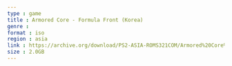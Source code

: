 ```yaml
---
type : game
title : Armored Core - Formula Front (Korea)
genre : 
format : iso
region : asia
link : https://archive.org/download/PS2-ASIA-ROMS321COM/Armored%20Core%20-%20Formula%20Front%20%28Korea%29.7z
size : 2.0GB
---
```

